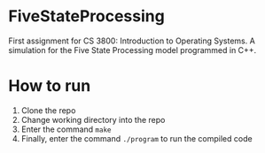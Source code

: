 # FiveStateProcessing
First assignment for CS 3800: Introduction to Operating Systems. A simulation for the Five State Processing model programmed in C++.

# How to run
1) Clone the repo
2) Change working directory into the repo
3) Enter the command ```make```
4) Finally, enter the command ```./program``` to run the compiled code
